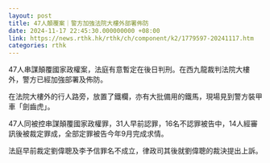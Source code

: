 ```yaml
---
layout: post
title: 47人顛覆案｜警方加強法院大樓外部署佈防
date: 2024-11-17 22:45:30.000000000 +08:00
link: https://news.rthk.hk/rthk/ch/component/k2/1779597-20241117.htm
categories: rthk
---
```


47人串謀顛覆國家政權案，法庭有意暫定在後日判刑。在西九龍裁判法院大樓外，警方已經加強部署及佈防。

在法院大樓外的行人路旁，放置了鐵欄，亦有大批備用的鐵馬，現場見到警方裝甲車「劍齒虎」。

47人同被控串謀顛覆國家政權罪，31人早前認罪，16名不認罪被告中，14人經審訊後被裁定罪成，全部定罪被告今年9月完成求情。

法庭早前裁定劉偉聰及李予信罪名不成立，律政司其後就劉偉聰的裁決提出上訴。
